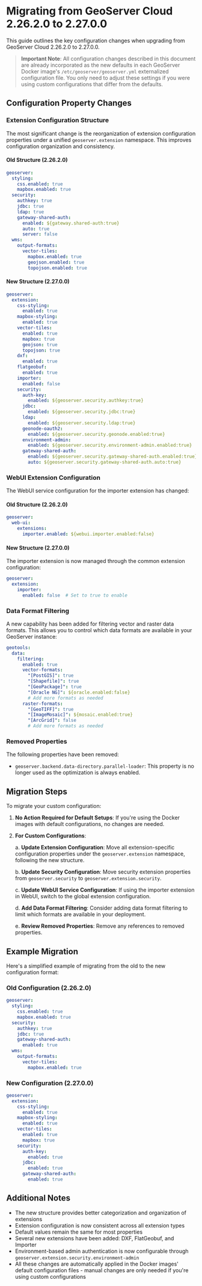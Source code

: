 # Migrating from GeoServer Cloud 2.26.2.0 to 2.27.0.0

This guide outlines the key configuration changes when upgrading from GeoServer Cloud 2.26.2.0 to 2.27.0.0.

> **Important Note**: All configuration changes described in this document are already incorporated as the new defaults in each GeoServer Docker image's `/etc/geoserver/geoserver.yml` externalized configuration file. You only need to adjust these settings if you were using custom configurations that differ from the defaults.

## Configuration Property Changes

### Extension Configuration Structure

The most significant change is the reorganization of extension configuration properties under a unified `geoserver.extension` namespace. This improves configuration organization and consistency.

#### Old Structure (2.26.2.0)

```yaml
geoserver:
  styling:
    css.enabled: true
    mapbox.enabled: true
  security:
    authkey: true
    jdbc: true
    ldap: true
    gateway-shared-auth:
      enabled: ${gateway.shared-auth:true}
      auto: true
      server: false
  wms:
    output-formats:
      vector-tiles:
        mapbox.enabled: true
        geojson.enabled: true
        topojson.enabled: true
```

#### New Structure (2.27.0.0)

```yaml
geoserver:
  extension:
    css-styling:
      enabled: true
    mapbox-styling:
      enabled: true
    vector-tiles:
      enabled: true
      mapbox: true
      geojson: true
      topojson: true
    dxf:
      enabled: true
    flatgeobuf:
      enabled: true
    importer:
      enabled: false
    security:
      auth-key:
        enabled: ${geoserver.security.authkey:true}
      jdbc:
        enabled: ${geoserver.security.jdbc:true}
      ldap:
        enabled: ${geoserver.security.ldap:true}
      geonode-oauth2:
        enabled: ${geoserver.security.geonode.enabled:true}
      environment-admin:
        enabled: ${geoserver.security.environment-admin.enabled:true}
      gateway-shared-auth:
        enabled: ${geoserver.security.gateway-shared-auth.enabled:true}
        auto: ${geoserver.security.gateway-shared-auth.auto:true}
```

### WebUI Extension Configuration

The WebUI service configuration for the importer extension has changed:

#### Old Structure (2.26.2.0)

```yaml
geoserver:
  web-ui:
    extensions:
      importer.enabled: ${webui.importer.enabled:false}
```

#### New Structure (2.27.0.0)

The importer extension is now managed through the common extension configuration:

```yaml
geoserver:
  extension:
    importer:
      enabled: false  # Set to true to enable
```

### Data Format Filtering

A new capability has been added for filtering vector and raster data formats. This allows you to control which data formats are available in your GeoServer instance:

```yaml
geotools:
  data:
    filtering:
      enabled: true
      vector-formats:
        "[PostGIS]": true
        "[Shapefile]": true
        "[GeoPackage]": true
        "[Oracle NG]": ${oracle.enabled:false}
        # Add more formats as needed
      raster-formats:
        "[GeoTIFF]": true
        "[ImageMosaic]": ${mosaic.enabled:true}
        "[ArcGrid]": false
        # Add more formats as needed
```

### Removed Properties

The following properties have been removed:

- `geoserver.backend.data-directory.parallel-loader`: This property is no longer used as the optimization is always enabled.

## Migration Steps

To migrate your custom configuration:

1. **No Action Required for Default Setups**: If you're using the Docker images with default configurations, no changes are needed.

2. **For Custom Configurations**:

   a. **Update Extension Configuration**: Move all extension-specific configuration properties under the `geoserver.extension` namespace, following the new structure.

   b. **Update Security Configuration**: Move security extension properties from `geoserver.security` to `geoserver.extension.security`.

   c. **Update WebUI Service Configuration**: If using the importer extension in WebUI, switch to the global extension configuration.

   d. **Add Data Format Filtering**: Consider adding data format filtering to limit which formats are available in your deployment.

   e. **Review Removed Properties**: Remove any references to removed properties.

## Example Migration

Here's a simplified example of migrating from the old to the new configuration format:

### Old Configuration (2.26.2.0)

```yaml
geoserver:
  styling:
    css.enabled: true
    mapbox.enabled: true
  security:
    authkey: true
    jdbc: true
    gateway-shared-auth:
      enabled: true
  wms:
    output-formats:
      vector-tiles:
        mapbox.enabled: true
```

### New Configuration (2.27.0.0)

```yaml
geoserver:
  extension:
    css-styling:
      enabled: true
    mapbox-styling:
      enabled: true
    vector-tiles:
      enabled: true
      mapbox: true
    security:
      auth-key:
        enabled: true
      jdbc:
        enabled: true
      gateway-shared-auth:
        enabled: true
```

## Additional Notes

- The new structure provides better categorization and organization of extensions
- Extension configuration is now consistent across all extension types
- Default values remain the same for most properties
- Several new extensions have been added: DXF, FlatGeobuf, and Importer
- Environment-based admin authentication is now configurable through `geoserver.extension.security.environment-admin`
- All these changes are automatically applied in the Docker images' default configuration files - manual changes are only needed if you're using custom configurations